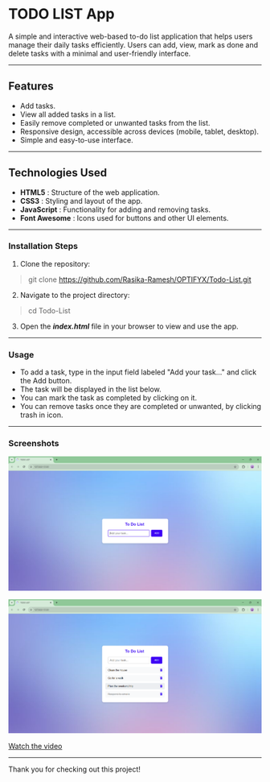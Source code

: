 # TODO LIST App

A simple and interactive web-based to-do list application that helps users manage their daily tasks efficiently. Users can add, view, mark as done and delete tasks with a minimal and user-friendly interface. 

---
## Features
- Add tasks.
- View all added tasks in a list.
- Easily remove completed or unwanted tasks from the list.
- Responsive design, accessible across devices (mobile, tablet, desktop).
- Simple and easy-to-use interface.

---
## Technologies Used
- **HTML5** : Structure of the web application.
- **CSS3** : Styling and layout of the app.
- **JavaScript** : Functionality for adding and removing tasks.
- **Font Awesome** : Icons used for buttons and other UI elements.

---
### Installation Steps
1. Clone the repository:
> git clone https://github.com/Rasika-Ramesh/OPTIFYX/Todo-List.git

2. Navigate to the project directory:
> cd Todo-List

3. Open the ***index.html*** file in your browser to view and use the app.

---
### Usage
- To add a task, type in the input field labeled "Add your task..." and click the Add button.
- The task will be displayed in the list below.
- You can mark the task as completed by clicking on it.
- You can remove tasks once they are completed or unwanted, by clicking trash in icon.

---
### Screenshots
![Initial](./images/screenshots/Screenshot1.png)

![After adding task and one task marked as done](./images/screenshots/Screenshot3.png)

[Watch the video](https://bit.ly/Todolistapp-workflow)

---
Thank you for checking out this project!
